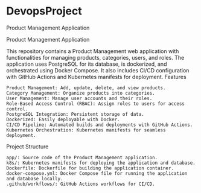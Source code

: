 # DevopsProject
Product Management Application

Product Management Application

This repository contains a Product Management web application with functionalities for managing products, categories, users, and roles. The application uses PostgreSQL for its database, is dockerized, and orchestrated using Docker Compose. It also includes CI/CD configuration with GitHub Actions and Kubernetes manifests for deployment.
Features

    Product Management: Add, update, delete, and view products.
    Category Management: Organize products into categories.
    User Management: Manage user accounts and their roles.
    Role-Based Access Control (RBAC): Assign roles to users for access control.
    PostgreSQL Integration: Persistent storage of data.
    Dockerized: Easily deployable with Docker.
    CI/CD Pipeline: Automated builds and deployments with GitHub Actions.
    Kubernetes Orchestration: Kubernetes manifests for seamless deployment.

Project Structure

    app/: Source code of the Product Management application.
    k8s/: Kubernetes manifests for deploying the application and database.
    Dockerfile: Dockerfile for building the application container.
    docker-compose.yml: Docker Compose file for running the application and database locally.
    .github/workflows/: GitHub Actions workflows for CI/CD.
